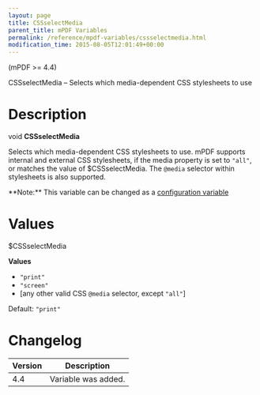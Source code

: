 ```yaml
---
layout: page
title: CSSselectMedia
parent_title: mPDF Variables
permalink: /reference/mpdf-variables/cssselectmedia.html
modification_time: 2015-08-05T12:01:49+00:00
---
```


(mPDF >= 4.4)

CSSselectMedia – Selects which media-dependent CSS stylesheets to use

# Description

void **CSSselectMedia**

Selects which media-dependent CSS stylesheets to use. mPDF supports internal and external CSS stylesheets, if the
media property is set to `"all"`, or matches the value of <span class="parameter">$CSSselectMedia</span>. The
`@media` selector within stylesheets is also supported.

<div class="alert alert-info" role="alert" markdown="1">
  **Note:** This variable can be changed as a
  <a href="{{ "/configuration/configuration-v7-x.html" | prepend: site.baseurl }}">configuration variable</a>
</div>

# Values

<span class="parameter">$CSSselectMedia</span>  

**Values**

* `"print"`
* `"screen"`
* [any other valid CSS `@media` selector, except `"all"`]

Default: `"print"`

# Changelog

<table class="table">
<thead>
<tr>
  <th>Version</th>
  <th>Description</th>
</tr>
</thead>
<tbody>
<tr>
  <td>4.4</td>
  <td>Variable was added.</td>
</tr>
</tbody>
</table>

